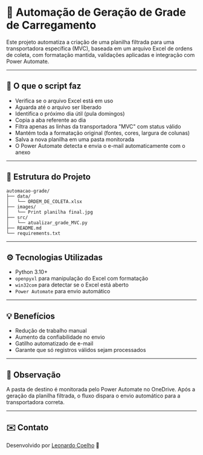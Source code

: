 # 🚛 Automação de Geração de Grade de Carregamento

Este projeto automatiza a criação de uma planilha filtrada para uma transportadora específica (MVC), baseada em um arquivo Excel de ordens de coleta, com formatação mantida, validações aplicadas e integração com Power Automate.

---

## 🔧 O que o script faz

- Verifica se o arquivo Excel está em uso
- Aguarda até o arquivo ser liberado
- Identifica o próximo dia útil (pula domingos)
- Copia a aba referente ao dia
- Filtra apenas as linhas da transportadora "MVC" com status válido
- Mantém toda a formatação original (fontes, cores, largura de colunas)
- Salva a nova planilha em uma pasta monitorada
- O Power Automate detecta e envia o e-mail automaticamente com o anexo

---

## 📁 Estrutura do Projeto

```
automacao-grade/
├── data/
│   └── ORDEM_DE_COLETA.xlsx
├── images/
│   └── Print planilha final.jpg
├── src/
│   └── atualizar_grade_MVC.py
├── README.md
└── requirements.txt
```

---

## ⚙️ Tecnologias Utilizadas

- Python 3.10+
- `openpyxl` para manipulação do Excel com formatação
- `win32com` para detectar se o Excel está aberto
- `Power Automate` para envio automático

---

## 💡 Benefícios

- Redução de trabalho manual
- Aumento da confiabilidade no envio
- Gatilho automatizado de e-mail
- Garante que só registros válidos sejam processados

---

## 📝 Observação

A pasta de destino é monitorada pelo Power Automate no OneDrive. Após a geração da planilha filtrada, o fluxo dispara o envio automático para a transportadora correta.

---

## ✉️ Contato

Desenvolvido por [Leonardo Coelho](https://github.com/LeonardCoelho) 🚀
